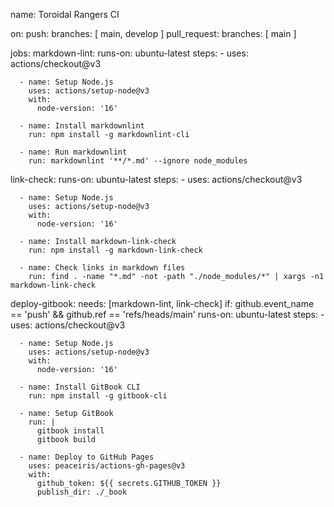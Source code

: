 name: Toroidal Rangers CI

on:
  push:
    branches: [ main, develop ]
  pull_request:
    branches: [ main ]

jobs:
  markdown-lint:
    runs-on: ubuntu-latest
    steps:
      - uses: actions/checkout@v3
      
      - name: Setup Node.js
        uses: actions/setup-node@v3
        with:
          node-version: '16'
          
      - name: Install markdownlint
        run: npm install -g markdownlint-cli
        
      - name: Run markdownlint
        run: markdownlint '**/*.md' --ignore node_modules
        
  link-check:
    runs-on: ubuntu-latest
    steps:
      - uses: actions/checkout@v3
      
      - name: Setup Node.js
        uses: actions/setup-node@v3
        with:
          node-version: '16'
          
      - name: Install markdown-link-check
        run: npm install -g markdown-link-check
        
      - name: Check links in markdown files
        run: find . -name "*.md" -not -path "./node_modules/*" | xargs -n1 markdown-link-check
        
  deploy-gitbook:
    needs: [markdown-lint, link-check]
    if: github.event_name == 'push' && github.ref == 'refs/heads/main'
    runs-on: ubuntu-latest
    steps:
      - uses: actions/checkout@v3
        
      - name: Setup Node.js
        uses: actions/setup-node@v3
        with:
          node-version: '16'
          
      - name: Install GitBook CLI
        run: npm install -g gitbook-cli
        
      - name: Setup GitBook
        run: |
          gitbook install
          gitbook build
          
      - name: Deploy to GitHub Pages
        uses: peaceiris/actions-gh-pages@v3
        with:
          github_token: ${{ secrets.GITHUB_TOKEN }}
          publish_dir: ./_book
